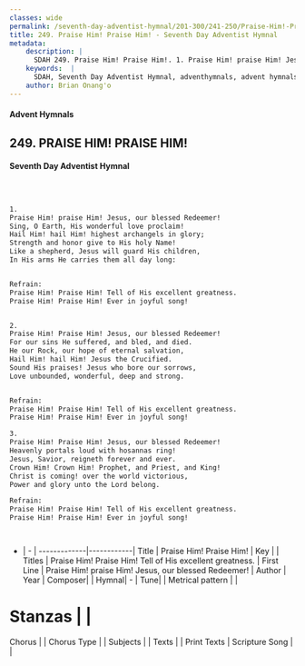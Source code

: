 ```yaml
---
classes: wide
permalink: /seventh-day-adventist-hymnal/201-300/241-250/Praise-Him!-Praise-Him!/
title: 249. Praise Him! Praise Him! - Seventh Day Adventist Hymnal
metadata:
    description: |
      SDAH 249. Praise Him! Praise Him!. 1. Praise Him! praise Him! Jesus, our blessed Redeemer! Sing, O Earth, His wonderful love proclaim! Hail Him! hail Him! highest archangels in glory; Strength and honor give to His holy Name! Like a shepherd, Jesus will guard His children, In His arms He carries them all day long: 
    keywords:  |
      SDAH, Seventh Day Adventist Hymnal, adventhymnals, advent hymnals, Praise Him! Praise Him!, Praise Him! praise Him! Jesus, our blessed Redeemer! ,Praise Him! Praise Him! Tell of His excellent greatness.
    author: Brian Onang'o
---
```


#### Advent Hymnals
## 249. PRAISE HIM! PRAISE HIM!
#### Seventh Day Adventist Hymnal

```txt



1.
Praise Him! praise Him! Jesus, our blessed Redeemer!
Sing, O Earth, His wonderful love proclaim!
Hail Him! hail Him! highest archangels in glory;
Strength and honor give to His holy Name!
Like a shepherd, Jesus will guard His children,
In His arms He carries them all day long:


Refrain:
Praise Him! Praise Him! Tell of His excellent greatness.
Praise Him! Praise Him! Ever in joyful song!


2.
Praise Him! Praise Him! Jesus, our blessed Redeemer!
For our sins He suffered, and bled, and died.
He our Rock, our hope of eternal salvation,
Hail Him! hail Him! Jesus the Crucified.
Sound His praises! Jesus who bore our sorrows,
Love unbounded, wonderful, deep and strong.


Refrain:
Praise Him! Praise Him! Tell of His excellent greatness.
Praise Him! Praise Him! Ever in joyful song!

3.
Praise Him! Praise Him! Jesus, our blessed Redeemer!
Heavenly portals loud with hosannas ring!
Jesus, Savior, reigneth forever and ever.
Crown Him! Crown Him! Prophet, and Priest, and King!
Christ is coming! over the world victorious,
Power and glory unto the Lord belong.

Refrain:
Praise Him! Praise Him! Tell of His excellent greatness.
Praise Him! Praise Him! Ever in joyful song!




```

- |   -  |
-------------|------------|
Title | Praise Him! Praise Him! |
Key |  |
Titles | Praise Him! Praise Him! Tell of His excellent greatness. |
First Line | Praise Him! praise Him! Jesus, our blessed Redeemer! |
Author | 
Year | 
Composer|  |
Hymnal|  - |
Tune|  |
Metrical pattern | |
# Stanzas |  |
Chorus |  |
Chorus Type |  |
Subjects |  |
Texts |  |
Print Texts | 
Scripture Song |  |
  
